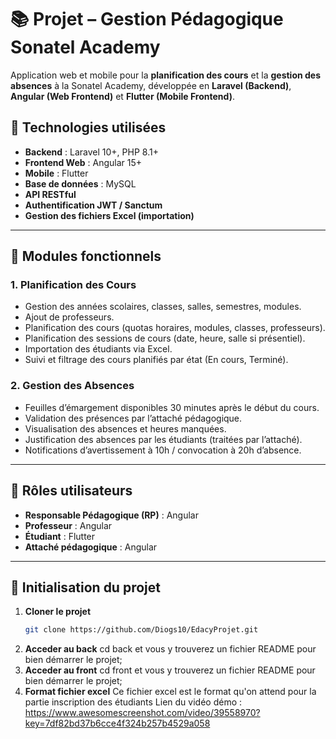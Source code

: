 # 📚 Projet – Gestion Pédagogique Sonatel Academy

Application web et mobile pour la **planification des cours** et la **gestion des absences** à la Sonatel Academy, développée en **Laravel (Backend)**, **Angular (Web Frontend)** et **Flutter (Mobile Frontend)**.

## 🔧 Technologies utilisées

- **Backend** : Laravel 10+, PHP 8.1+
- **Frontend Web** : Angular 15+
- **Mobile** : Flutter
- **Base de données** : MySQL
- **API RESTful**
- **Authentification JWT / Sanctum**
- **Gestion des fichiers Excel (importation)**

---

## 🧩 Modules fonctionnels

### 1. Planification des Cours
- Gestion des années scolaires, classes, salles, semestres, modules.
- Ajout de professeurs.
- Planification des cours (quotas horaires, modules, classes, professeurs).
- Planification des sessions de cours (date, heure, salle si présentiel).
- Importation des étudiants via Excel.
- Suivi et filtrage des cours planifiés par état (En cours, Terminé).

### 2. Gestion des Absences
- Feuilles d’émargement disponibles 30 minutes après le début du cours.
- Validation des présences par l’attaché pédagogique.
- Visualisation des absences et heures manquées.
- Justification des absences par les étudiants (traitées par l’attaché).
- Notifications d’avertissement à 10h / convocation à 20h d’absence.

---

## 👥 Rôles utilisateurs

- **Responsable Pédagogique (RP)** : Angular
- **Professeur** : Angular
- **Étudiant** : Flutter
- **Attaché pédagogique** : Angular

---

## 🚀 Initialisation du projet

1. **Cloner le projet**
   ```bash
   git clone https://github.com/Diogs10/EdacyProjet.git
2. **Acceder au back**
   cd back
   et vous y trouverez un fichier README pour bien démarrer le projet;
3. **Acceder au front**
   cd front
   et vous y trouverez un fichier README pour bien démarrer le projet;
4. **Format fichier excel**
Ce fichier excel est le format qu'on attend pour la partie inscription des étudiants
Lien du vidéo démo : https://www.awesomescreenshot.com/video/39558970?key=7df82bd37b6cce4f324b257b4529a058